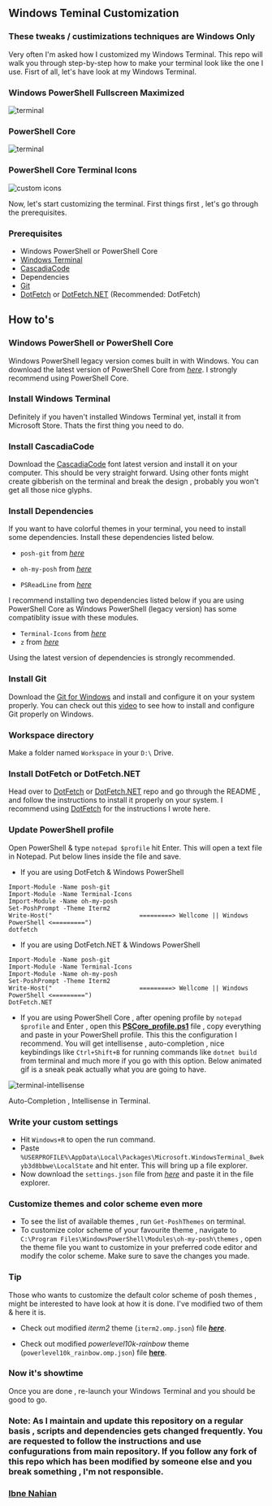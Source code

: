 ## Windows Teminal Customization

### These tweaks / custimizations techniques are Windows Only

Very often I'm asked how I customized my Windows Terminal. This repo will walk you through step-by-step how to make your terminal look like the one I use.
Fisrt of all, let's have look at my Windows Terminal.

### Windows PowerShell Fullscreen Maximized

![terminal](https://github.com/evilprince2009/Windows-Terminal-Customization/blob/main/images/win-ps-full.png)

### PowerShell Core

![terminal](https://github.com/evilprince2009/Windows-Terminal-Customization/blob/main/images/ps-core.png)

### PowerShell Core Terminal Icons

![custom icons](https://github.com/evilprince2009/Windows-Terminal-Customization/blob/main/images/ps-core-custom-icons.png)

Now, let's start customizing the terminal. First things first , let's go through the prerequisites.

### Prerequisites

- Windows PowerShell or PowerShell Core
- [Windows Terminal](https://www.microsoft.com/en-us/p/windows-terminal/9n0dx20hk701#activetab=pivot:overviewtab)
- [CascadiaCode](https://github.com/ryanoasis/nerd-fonts/releases/download/v2.1.0/CascadiaCode.zip)
- Dependencies
- [Git](https://git-scm.com/downloads)
- [DotFetch](https://github.com/evilprince2009/DotFetch) or [DotFetch.NET](https://github.com/evilprince2009/DotFetch.NET) (Recommended: DotFetch)

## How to's

### Windows PowerShell or PowerShell Core

Windows PowerShell legacy version comes built in with Windows. You can download the latest version of PowerShell Core from _[here](https://github.com/PowerShell/PowerShell/releases)_. I strongly recommend using PowerShell Core.

### Install Windows Terminal

Definitely if you haven't installed Windows Terminal yet, install it from Microsoft Store. Thats the first thing you need to do.

### Install CascadiaCode

Download the [CascadiaCode](https://github.com/ryanoasis/nerd-fonts/releases/download/v2.1.0/CascadiaCode.zip) font latest version and install it on your computer. This should be very straight forward. Using other fonts might create gibberish on the terminal and break the design , probably you won't get all those nice glyphs.

### Install Dependencies

If you want to have colorful themes in your terminal, you need to install some dependencies. Install these dependencies listed below.

- `posh-git` from _[here](https://www.powershellgallery.com/packages/posh-git/)_
- `oh-my-posh` from _[here](https://www.powershellgallery.com/packages/oh-my-posh/)_

- `PSReadLine` from _[here](https://www.powershellgallery.com/packages/PSReadLine/2.2.0-beta1)_

I recommend installing two dependencies listed below if you are using PowerShell Core as Windows PowerShell (legacy version) has some compatiblity issue with these modules.

- `Terminal-Icons` from _[here](https://www.powershellgallery.com/packages/Terminal-Icons/)_
- `z` from _[here](https://www.powershellgallery.com/packages/z/1.1.13)_

Using the latest version of dependencies is strongly recommended.

### Install Git

Download the [Git for Windows](https://gitforwindows.org/downloads) and install and configure it on your system properly. You can check out this [video](https://www.youtube.com/watch?v=8JJ101D3knE&t=762s) to see how to install and configure Git properly on Windows.

### Workspace directory

Make a folder named `Workspace` in your `D:\` Drive.

### Install DotFetch or DotFetch.NET

Head over to [DotFetch](https://github.com/evilprince2009/DotFetch) or [DotFetch.NET](https://github.com/evilprince2009/DotFetch.NET) repo and go through the README , and follow the instructions to install it properly on your system. I recommend using [DotFetch](https://github.com/evilprince2009/DotFetch) for the instructions I wrote here.

### Update PowerShell profile

Open PowerShell & type `notepad $profile` hit Enter. This will open a text file in Notepad. Put below lines inside the file and save.

- If you are using DotFetch & Windows PowerShell

```
Import-Module -Name posh-git
Import-Module -Name Terminal-Icons
Import-Module -Name oh-my-posh
Set-PoshPrompt -Theme Iterm2
Write-Host("                        =========> Wellcome || Windows PowerShell <=========")
dotfetch
```

- If you are using DotFetch.NET & Windows PowerShell

```
Import-Module -Name posh-git
Import-Module -Name Terminal-Icons
Import-Module -Name oh-my-posh
Set-PoshPrompt -Theme Iterm2
Write-Host("                        =========> Wellcome || Windows PowerShell <=========")
DotFetch.NET
```

- If you are using PowerShell Core , after opening profile by `notepad $profile` and Enter , open this **[PSCore_profile.ps1](https://github.com/evilprince2009/Windows-Terminal-Customization/blob/main/PSCore_profile.ps1)** file , copy everything and paste in your PowerShell profile. This this the configuration I recommend. You will get intellisense , auto-completion , nice keybindings like `Ctrl+Shift+B` for running commands like `dotnet build` from terminal and much more if you go with this option. Below animated gif is a sneak peak actually what you are going to have.

![terminal-intellisense](https://github.com/evilprince2009/Windows-Terminal-Customization/blob/main/images/terminal-intellisense.gif)

Auto-Completion , Intellisense in Terminal.

### Write your custom settings

- Hit `Windows+R` to open the run command.
- Paste `%USERPROFILE%\AppData\Local\Packages\Microsoft.WindowsTerminal_8wekyb3d8bbwe\LocalState` and hit enter. This will bring up a file explorer.
- Now download the `settings.json` file from _[here](https://github.com/evilprince2009/Windows-Terminal-Customization/blob/main/settings.json)_ and paste it in the file explorer.

### Customize themes and color scheme even more

- To see the list of available themes , run `Get-PoshThemes` on terminal.
- To customize color scheme of your favourite theme , navigate to `C:\Program Files\WindowsPowerShell\Modules\oh-my-posh\themes` , open the theme file you want to customize in your preferred code editor and modify the color scheme. Make sure to save the changes you made.

### Tip

Those who wants to customize the default color scheme of posh themes , might be interested to have look at how it is done. I've modified two of them & here it is.

- Check out modified _iterm2_ theme (`iterm2.omp.json`) file _**[here](https://github.com/evilprince2009/Windows-Terminal-Customization/blob/main/modified_posh_themes/iterm2.omp.json)**_.

- Check out modified _powerlevel10k-rainbow_ theme (`powerlevel10k_rainbow.omp.json`) file **[here](https://github.com/evilprince2009/Windows-Terminal-Customization/blob/main/modified_posh_themes/powerlevel10k_rainbow.omp.json)**.

### Now it's showtime

Once you are done , re-launch your Windows Terminal and you should be good to go.

### Note: As I maintain and update this repository on a regular basis , scripts and dependencies gets changed frequently. You are requested to follow the instructions and use confugurations from main repository. If you follow any fork of this repo which has been modified by someone else and you break something , I'm not responsible.

### [Ibne Nahian](www.facebook.com/evilprince2009)
